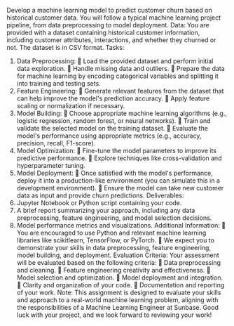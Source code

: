 Develop a machine learning model to predict customer churn based on historical customer data. You
will follow a typical machine learning project pipeline, from data preprocessing to model deployment.
Data:
You are provided with a dataset containing historical customer information, including customer
attributes, interactions, and whether they churned or not. The dataset is in CSV format.
Tasks:
1. Data Preprocessing:
 Load the provided dataset and perform initial data exploration.
 Handle missing data and outliers.
 Prepare the data for machine learning by encoding categorical variables and splitting it into
training and testing sets.
2. Feature Engineering:
 Generate relevant features from the dataset that can help improve the model's prediction
accuracy.
 Apply feature scaling or normalization if necessary.
3. Model Building:
 Choose appropriate machine learning algorithms (e.g., logistic regression, random forest, or
neural networks).
 Train and validate the selected model on the training dataset.
 Evaluate the model's performance using appropriate metrics (e.g., accuracy, precision, recall,
F1-score).
4. Model Optimization:
 Fine-tune the model parameters to improve its predictive performance.
 Explore techniques like cross-validation and hyperparameter tuning.
5. Model Deployment:
 Once satisfied with the model's performance, deploy it into a production-like
environment (you can simulate this in a development environment).
 Ensure the model can take new customer data as input and provide churn predictions.
Deliverables:
1. Jupyter Notebook or Python script containing your code.
2. A brief report summarizing your approach, including any data preprocessing, feature
engineering, and model selection decisions.
3. Model performance metrics and visualizations.
Additional Information:
 You are encouraged to use Python and relevant machine learning libraries like scikitlearn, TensorFlow, or PyTorch.
 We expect you to demonstrate your skills in data preprocessing, feature engineering,
model building, and deployment.
Evaluation Criteria:
Your assessment will be evaluated based on the following criteria:
 Data preprocessing and cleaning.
 Feature engineering creativity and effectiveness.
 Model selection and optimization.
 Model deployment and integration.
 Clarity and organization of your code.
 Documentation and reporting of your work.
Note:
This assignment is designed to evaluate your skills and approach to a real-world machine learning
problem, aligning with the responsibilities of a Machine Learning Engineer at Sunbase. Good luck with
your project, and we look forward to reviewing your work!
